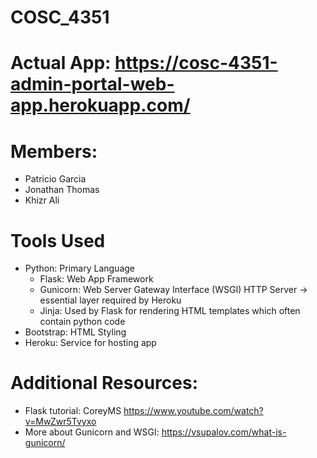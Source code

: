 # COSC_4351

# Actual App: https://cosc-4351-admin-portal-web-app.herokuapp.com/

# Members:
- Patricio Garcia
- Jonathan Thomas
- Khizr Ali

# Tools Used
- Python: Primary Language
  - Flask: Web App Framework
  - Gunicorn: Web Server Gateway Interface (WSGI) HTTP Server -> essential layer required by Heroku
  - Jinja: Used by Flask for rendering HTML templates which often contain python code
- Bootstrap: HTML Styling
- Heroku: Service for hosting app

# Additional Resources:
- Flask tutorial: CoreyMS https://www.youtube.com/watch?v=MwZwr5Tvyxo
- More about Gunicorn and WSGI: https://vsupalov.com/what-is-gunicorn/
